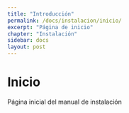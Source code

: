 ```yaml
---
title: "Introducción"
permalink: /docs/instalacion/inicio/
excerpt: "Página de inicio"
chapter: "Instalación" 
sidebar: docs
layout: post
---
```


# Inicio

Página inicial del manual de instalación
